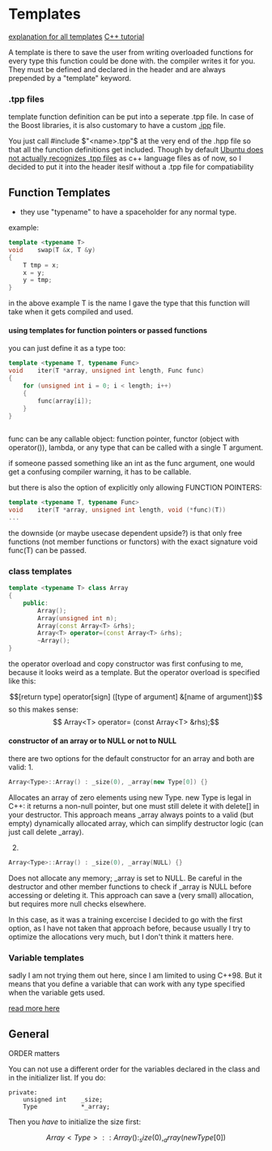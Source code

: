 # Templates

[explanation for all templates](https://www.geeksforgeeks.org/cpp/templates-cpp/)
[C++ tutorial](https://cplusplus.com/doc/oldtutorial/templates/)

A template is there to save the user from writing overloaded functions for every type this function could be done with. the compiler writes it for you.
They must be defined and declared in the header and are always prepended by a "template" keyword.

### .tpp files
template function definition can be put into a seperate .tpp file. In case of the Boost libraries, it is also customary to have a custom [.ipp](https://stackoverflow.com/questions/44774036/why-use-a-tpp-file-when-implementing-templated-functions-and-classes-defined-i) file.

You just call #include $"<name>.tpp"$ at the very end of the .hpp file so that all the function definitions get included.
Though by default [Ubuntu does not actually recognizes .tpp files](https://gitlab.gnome.org/GNOME/gtksourceview/-/issues/23) as c++ language files as of now, so I decided to put it into the header iteslf without a .tpp file for compatiability


## Function Templates

- they use "typename" to have a spaceholder for any normal type.


example:
```C++
template <typename T>
void	swap(T &x, T &y)
{
	T tmp = x;
	x = y;
	y = tmp;
}
```
in the above example T is the name I gave the type that this function will take when it gets compiled and used.

#### using templates for function pointers or passed functions

you can just define it as a type too:
```C++
template <typename T, typename Func>
void	iter(T *array, unsigned int length, Func func)
{
	for (unsigned int i = 0; i < length; i++)
	{
		func(array[i]);
	}
}
 
```
func can be any callable object: function pointer, functor (object with operator()), lambda, or any type that can be called with a single T argument.

if someone passed something like an int as the func argument, one would get a confusing compiler warning, it has to be callable.

but there is also the option of explicitly only allowing FUNCTION POINTERS:
```C++
template <typename T, typename Func>
void	iter(T *array, unsigned int length, void (*func)(T))
...
```
the downside (or maybe usecase dependent upside?) is that only free functions (not member functions or functors)
with the exact signature void func(T) can be passed.

### class templates
```C++
template <typename T> class Array
{
	public:
		Array();
		Array(unsigned int n);
		Array(const Array<T> &rhs);
		Array<T> operator=(const Array<T> &rhs);
		~Array();
}
```

the operator overload and copy constructor was first confusing to me, because it looks weird as a template. But the operator overload is specified like this:

$$[return type]	operator[sign]	([type of argument]	&[name of argument])$$
so this makes sense:
$$	Array<T>	operator=		(const Array<T>		&rhs);$$


#### constructor of an array or to NULL or not to NULL

there are two options for the default constructor for an array and both are valid:
1.
```C++
Array<Type>::Array() : _size(0), _array(new Type[0]) {}
```
Allocates an array of zero elements using new Type.
new Type is legal in C++: it returns a non-null pointer, but one must still delete it with delete[] in your destructor.
This approach means _array always points to a valid (but empty) dynamically allocated array, which can simplify destructor logic (can just call delete _array).

2.
```C++
Array<Type>::Array() : _size(0), _array(NULL) {}
```
Does not allocate any memory; _array is set to NULL.
Be careful in the destructor and other member functions to check if _array is NULL before accessing or deleting it.
This approach can save a (very small) allocation, but requires more null checks elsewhere.

In this case, as it was a training excercise I decided to go with the first option, as I have not taken that approach before, because usually I try to optimize the allocations very much, but I don't think it matters here.

### Variable templates

sadly I am not trying them out here, since I am limited to using C++98.
But it means that you define a variable that can work with any type specified when the variable gets used.

[read more here](https://www.geeksforgeeks.org/cpp/templates-cpp/)


## General


ORDER matters

You can not use a different order for the variables declared in the class and in the initializer list.
If you do:

	private:
		unsigned int	_size;
		Type			*_array;

Then you *have* to initialize the size first:

$$Array<Type>::Array(): _size(0), _array(new Type[0]) {}$$
